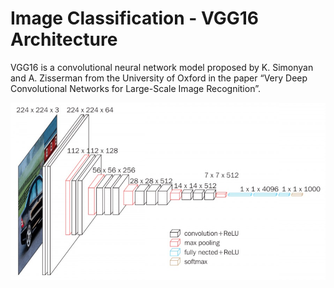 # Image Classification - VGG16 Architecture
VGG16 is a convolutional neural network model proposed by K. Simonyan and A. Zisserman from the University of Oxford in the paper “Very Deep Convolutional Networks for Large-Scale Image Recognition”.

![alt_text](https://github.com/pnagula/Image_Classification/blob/master/VGG16.jpg)

